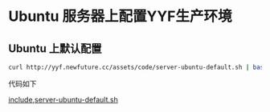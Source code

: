 Ubuntu 服务器上配置YYF生产环境
===================

Ubuntu 上默认配置
------------------------

```bash
curl http://yyf.newfuture.cc/assets/code/server-ubuntu-default.sh | bash
```

代码如下

[include,server-ubuntu-default.sh](../assets/code/server-ubuntu-default.sh)
